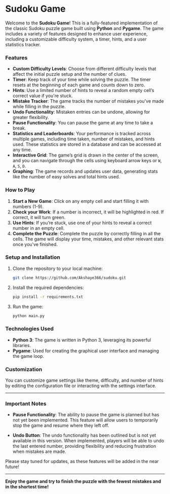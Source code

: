 
# Sudoku Game

Welcome to the **Sudoku Game**! This is a fully-featured implementation of the classic Sudoku puzzle game built using **Python** and **Pygame**. The game includes a variety of features designed to enhance user experience, including a customizable difficulty system, a timer, hints, and a user statistics tracker.

### Features
- **Custom Difficulty Levels**: Choose from different difficulty levels that affect the initial puzzle setup and the number of clues.
- **Timer**: Keep track of your time while solving the puzzle. The timer resets at the beginning of each game and counts down to zero.
- **Hints**: Use a limited number of hints to reveal a random empty cell’s correct value if you're stuck.
- **Mistake Tracker**: The game tracks the number of mistakes you've made while filling in the puzzle.
- **Undo Functionality**: Mistaken entries can be undone, allowing for greater flexibility.
- **Pause Functionality**: You can pause the game at any time to take a break.
- **Statistics and Leaderboards**: Your performance is tracked across multiple games, including time taken, number of mistakes, and hints used. These statistics are stored in a database and can be accessed at any time.
- **Interactive Grid**: The game’s grid is drawn in the center of the screen, and you can navigate through the cells using keyboard arrow keys or `W`, `A`, `S`, `D`.
- **Graphing**: The game records and updates user data, generating stats like the number of easy solves and total hints used.

### How to Play
1. **Start a New Game**: Click on any empty cell and start filling it with numbers (1-9).
2. **Check your Work**: If a number is incorrect, it will be highlighted in red. If correct, it will turn green.
3. **Use Hints**: If you’re stuck, use one of your hints to reveal a correct number in an empty cell.
4. **Complete the Puzzle**: Complete the puzzle by correctly filling in all the cells. The game will display your time, mistakes, and other relevant stats once you've finished.

### Setup and Installation

1. Clone the repository to your local machine:
   ```bash
   git clone https://github.com/Akshaye366/sudoku.git
   ```

2. Install the required dependencies:
   ```bash
   pip install -r requirements.txt
   ```

3. Run the game:
   ```bash
   python main.py
   ```

### Technologies Used
- **Python 3**: The game is written in Python 3, leveraging its powerful libraries.
- **Pygame**: Used for creating the graphical user interface and managing the game loop.

### Customization
You can customize game settings like theme, difficulty, and number of hints by editing the configuration file or interacting with the settings interface.

---

### Important Notes

- **Pause Functionality**: The ability to pause the game is planned but has not yet been implemented. This feature will allow users to temporarily stop the game and resume where they left off.
  
- **Undo Button**: The undo functionality has been outlined but is not yet available in this version. When implemented, players will be able to undo the last entered number, providing flexibility and reducing frustration when mistakes are made.

Please stay tuned for updates, as these features will be added in the near future!

---

**Enjoy the game and try to finish the puzzle with the fewest mistakes and in the shortest time!**